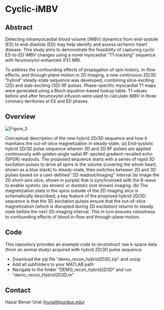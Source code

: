 # Cyclic-iMBV

## Abstract

Detecting intramyocardial blood volume (iMBV) dynamics from end-systole (ES) to end-diastole (ED) may help identify and assess ischemic heart disease. This study aims to demonstrate the feasibility of capturing cyclic ES-to-ED iMBV changes using a novel myocardial “T1-tracking” sequence with ferumoxytol-enhanced (FE) MRI.

To address the confounding effects of propagation of spin history, in-flow effects, and through-plane motion in 2D imaging, a new continuous 2D/3D “hybrid” steady-state sequence was developed, combining slice-exciting (2D) and slab-exciting (3D) RF pulses. Phase-specific myocardial T1 maps were generated using a Bloch equation-based lookup table. T1 values before and after ferumoxytol infusion were used to calculate iMBV in three coronary territories at ES and ED phases. 

## Overview

![Figure_3](https://github.com/user-attachments/assets/cb6210f2-c7b1-47d7-becb-69c1beb98a78)

Conceptual description of the new hybrid 2D/3D sequence and how it maintains the out-of-slice magnetization in steady-state. (a) End-systolic hybrid 2D/3D pulse sequence wherein 3D and 2D RF pulses are applied continuously with golden-angle radial RF-spoiled gradient-recalled echo (SPGR) readouts. The proposed sequence starts with a series of rapid 3D excitation pulses to drive all spins in the volume (covering the whole heart, shown as a blue stack) to steady-state, then switches between 2D and 3D pulses based on a user-defined “2D readout/imaging” interval (to image the 2D short-axis slice, shown in purple) that is synchronized with the R-wave to enable systolic (as shown) or diastolic (not shown) imaging. (b) The magnetization state in the spins outside of the 2D imaging slice is schematically described; a key feature of the proposed hybrid 2D/3D sequence is that the 3D excitation pulses ensure that the out-of-slice magnetization (which is disrupted during 2D excitation) returns to steady state before the next 2D-imaging interval. This in turn ensures robustness to confounding effects of blood in-flow and through-plane motion.

## Code

This repository provides an example code to reconstruct raw k-space data (from an animal study) acquired with hybrid 2D/3D pulse sequence.

- Download the zip file "demo_recon_hybrid2D3D.zip" and unzip
- Add all subfolders to your MATLAB path
- Navigate to the folder "DEMO_recon_hybrid2D3D" and run "demo_recon_Hybrid2D3D.m" 

## Contact

Hazar Benan Unal (hunal@purdue.edu)
